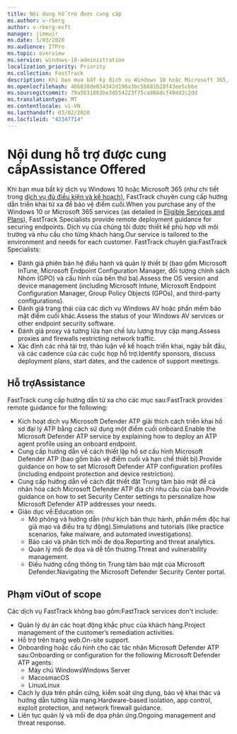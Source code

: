 ```yaml
---
title: Nội dung hỗ trợ được cung cấp
ms.author: v-rberg
author: v-rberg-msft
manager: jimmuir
ms.date: 3/03/2020
ms.audience: ITPro
ms.topic: overview
ms.service: windows-10-administration
localization_priority: Priority
ms.collection: FastTrack
description: Khi bạn mua bất kỳ dịch vụ Windows 10 hoặc Microsoft 365, FastTrack chuyên gia cung cấp hướng dẫn triển khai từ xa để bảo vệ điểm cuối. Dịch vụ của chúng tôi được thiết kế phù hợp với môi trường và nhu cầu cho từng khách hàng.
ms.openlocfilehash: 466830de034342d196a3bc5b681b28f43ee5cbbe
ms.sourcegitcommit: 79a5b31863be3d554223f75ca866dcf40dd2c2dd
ms.translationtype: MT
ms.contentlocale: vi-VN
ms.lasthandoff: 03/02/2020
ms.locfileid: "42347714"
---
```

# <a name="assistance-offered"></a><span data-ttu-id="94527-104">Nội dung hỗ trợ được cung cấp</span><span class="sxs-lookup"><span data-stu-id="94527-104">Assistance Offered</span></span>  

<span data-ttu-id="94527-105">Khi bạn mua bất kỳ dịch vụ Windows 10 hoặc Microsoft 365 (như chi tiết trong [dịch vụ đủ điều kiện và kế hoạch](M365-eligible-services-and-plans.md)), FastTrack chuyên cung cấp hướng dẫn triển khai từ xa để bảo vệ điểm cuối.</span><span class="sxs-lookup"><span data-stu-id="94527-105">When you purchase any of the Windows 10 or Microsoft 365 services (as detailed in [Eligible Services and Plans](M365-eligible-services-and-plans.md)), FastTrack Specialists provide remote deployment guidance for securing endpoints.</span></span> <span data-ttu-id="94527-106">Dịch vụ của chúng tôi được thiết kế phù hợp với môi trường và nhu cầu cho từng khách hàng.</span><span class="sxs-lookup"><span data-stu-id="94527-106">Our service is tailored to the environment and needs for each customer.</span></span> <span data-ttu-id="94527-107">FastTrack chuyên gia:</span><span class="sxs-lookup"><span data-stu-id="94527-107">FastTrack Specialists:</span></span>
- <span data-ttu-id="94527-108">Đánh giá phiên bản hệ điều hành và quản lý thiết bị (bao gồm Microsoft InTune, Microsoft Endpoint Configuration Manager, đối tượng chính sách Nhóm (GPO) và cấu hình của bên thứ ba).</span><span class="sxs-lookup"><span data-stu-id="94527-108">Assess the OS version and device management (including Microsoft Intune, Microsoft Endpoint Configuration Manager, Group Policy Objects (GPOs), and third-party configurations).</span></span>
- <span data-ttu-id="94527-109">Đánh giá trạng thái của các dịch vụ Windows AV hoặc phần mềm bảo mật điểm cuối khác.</span><span class="sxs-lookup"><span data-stu-id="94527-109">Assess the status of your Windows AV services or other endpoint security software.</span></span>
- <span data-ttu-id="94527-110">Đánh giá proxy và tường lửa hạn chế lưu lượng truy cập mạng.</span><span class="sxs-lookup"><span data-stu-id="94527-110">Assess proxies and firewalls restricting network traffic.</span></span>
- <span data-ttu-id="94527-111">Xác định các nhà tài trợ, thảo luận về kế hoạch triển khai, ngày bắt đầu, và các cadence của các cuộc họp hỗ trợ.</span><span class="sxs-lookup"><span data-stu-id="94527-111">Identify sponsors, discuss deployment plans, start dates, and the cadence of support meetings.</span></span>

## <a name="assistance"></a><span data-ttu-id="94527-112">Hỗ trợ</span><span class="sxs-lookup"><span data-stu-id="94527-112">Assistance</span></span>

<span data-ttu-id="94527-113">FastTrack cung cấp hướng dẫn từ xa cho các mục sau:</span><span class="sxs-lookup"><span data-stu-id="94527-113">FastTrack provides remote guidance for the following:</span></span>
- <span data-ttu-id="94527-114">Kích hoạt dịch vụ Microsoft Defender ATP giải thích cách triển khai hồ sơ đại lý ATP bằng cách sử dụng một điểm cuối onboard.</span><span class="sxs-lookup"><span data-stu-id="94527-114">Enable the Microsoft Defender ATP service by explaining how to deploy an ATP agent profile using an onboard endpoint.</span></span>
- <span data-ttu-id="94527-115">Cung cấp hướng dẫn về cách thiết lập hồ sơ cấu hình Microsoft Defender ATP (bao gồm bảo vệ điểm cuối và hạn chế thiết bị).</span><span class="sxs-lookup"><span data-stu-id="94527-115">Provide guidance on how to set Microsoft Defender ATP configuration profiles (including endpoint protection and device restriction).</span></span>
- <span data-ttu-id="94527-116">Cung cấp hướng dẫn về cách đặt thiết đặt Trung tâm bảo mật để cá nhân hóa cách Microsoft Defender ATP địa chỉ nhu cầu của bạn.</span><span class="sxs-lookup"><span data-stu-id="94527-116">Provide guidance on how to set Security Center settings to personalize how Microsoft Defender ATP addresses your needs.</span></span>
- <span data-ttu-id="94527-117">Giáo dục về:</span><span class="sxs-lookup"><span data-stu-id="94527-117">Education on:</span></span>
    - <span data-ttu-id="94527-118">Mô phỏng và hướng dẫn (như kịch bản thực hành, phần mềm độc hại giả mạo và điều tra tự động).</span><span class="sxs-lookup"><span data-stu-id="94527-118">Simulations and tutorials (like practice scenarios, fake malware, and automated investigations).</span></span>
    - <span data-ttu-id="94527-119">Báo cáo và phân tích mối đe dọa.</span><span class="sxs-lookup"><span data-stu-id="94527-119">Reporting and threat analytics.</span></span>
    - <span data-ttu-id="94527-120">Quản lý mối đe dọa và dễ tổn thương.</span><span class="sxs-lookup"><span data-stu-id="94527-120">Threat and vulnerability management.</span></span>
    - <span data-ttu-id="94527-121">Điều hướng cổng thông tin Trung tâm bảo mật của Microsoft Defender.</span><span class="sxs-lookup"><span data-stu-id="94527-121">Navigating the Microsoft Defender Security Center portal.</span></span>

## <a name="out-of-scope"></a><span data-ttu-id="94527-122">Phạm vi</span><span class="sxs-lookup"><span data-stu-id="94527-122">Out of scope</span></span>

<span data-ttu-id="94527-123">Các dịch vụ FastTrack không bao gồm:</span><span class="sxs-lookup"><span data-stu-id="94527-123">FastTrack services don't include:</span></span>
- <span data-ttu-id="94527-124">Quản lý dự án các hoạt động khắc phục của khách hàng.</span><span class="sxs-lookup"><span data-stu-id="94527-124">Project management of the customer’s remediation activities.</span></span>
- <span data-ttu-id="94527-125">Hỗ trợ trên trang web.</span><span class="sxs-lookup"><span data-stu-id="94527-125">On-site support.</span></span>
- <span data-ttu-id="94527-126">Onboarding hoặc cấu hình cho các tác nhân Microsoft Defender ATP sau:</span><span class="sxs-lookup"><span data-stu-id="94527-126">Onboarding or configuration for the following Microsoft Defender ATP agents:</span></span>
   - <span data-ttu-id="94527-127">Máy chủ Windows</span><span class="sxs-lookup"><span data-stu-id="94527-127">Windows Server</span></span>
   - <span data-ttu-id="94527-128">Macos</span><span class="sxs-lookup"><span data-stu-id="94527-128">macOS</span></span>
   - <span data-ttu-id="94527-129">Linux</span><span class="sxs-lookup"><span data-stu-id="94527-129">Linux</span></span>
- <span data-ttu-id="94527-130">Cách ly dựa trên phần cứng, kiểm soát ứng dụng, bảo vệ khai thác và hướng dẫn tường lửa mạng.</span><span class="sxs-lookup"><span data-stu-id="94527-130">Hardware-based isolation, app control, exploit protection, and network firewall guidance.</span></span>
- <span data-ttu-id="94527-131">Liên tục quản lý và mối đe dọa phản ứng.</span><span class="sxs-lookup"><span data-stu-id="94527-131">Ongoing management and threat response.</span></span>

